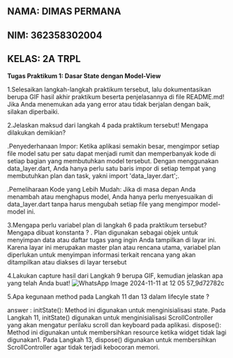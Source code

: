 **NAMA: DIMAS PERMANA**
-
**NIM: 362358302004**
-
**KELAS: 2A TRPL**
-
**Tugas Praktikum 1: Dasar State dengan Model-View**

1.Selesaikan langkah-langkah praktikum tersebut, lalu dokumentasikan berupa GIF hasil akhir praktikum beserta penjelasannya di file README.md! Jika Anda menemukan ada yang error atau tidak berjalan dengan baik, silakan diperbaiki.

2.Jelaskan maksud dari langkah 4 pada praktikum tersebut! Mengapa dilakukan demikian?

.Penyederhanaan Impor: Ketika aplikasi semakin besar, mengimpor setiap file model satu per satu dapat menjadi rumit dan memperbanyak kode di setiap bagian yang membutuhkan model tersebut. Dengan menggunakan data_layer.dart, Anda hanya perlu satu baris impor di setiap tempat yang membutuhkan plan dan task, yakni import 'data_layer.dart';.

.Pemeliharaan Kode yang Lebih Mudah: Jika di masa depan Anda menambah atau menghapus model, Anda hanya perlu menyesuaikan di data_layer.dart tanpa harus mengubah setiap file yang mengimpor model-model ini.

3.Mengapa perlu variabel plan di langkah 6 pada praktikum tersebut? Mengapa dibuat konstanta ?
. Plan digunakan sebagai objek untuk menyimpan data atau daftar tugas yang ingin Anda tampilkan di layar ini. Karena layar ini merupakan master plan atau rencana utama, variabel plan diperlukan untuk menyimpan informasi terkait rencana yang akan ditampilkan atau diakses di layar tersebut

4.Lakukan capture hasil dari Langkah 9 berupa GIF, kemudian jelaskan apa yang telah Anda buat!
![WhatsApp Image 2024-11-11 at 12 05 57_9d72782c](https://github.com/user-attachments/assets/0ab6a2bd-ea59-43c5-b9d3-cb4908aded16)

5.Apa kegunaan method pada Langkah 11 dan 13 dalam lifecyle state ?

answer :
initState(): Method ini digunakan untuk menginisialisasi state. Pada Langkah 11, initState() digunakan untuk menginisialisasi ScrollController yang akan mengatur perilaku scroll dan keyboard pada aplikasi.
dispose(): Method ini digunakan untuk membersihkan resource ketika widget tidak lagi digunakan1. Pada Langkah 13, dispose() digunakan untuk membersihkan ScrollController agar tidak terjadi kebocoran memori.


